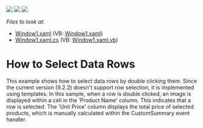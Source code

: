 <!-- default badges list -->
![](https://img.shields.io/endpoint?url=https://codecentral.devexpress.com/api/v1/VersionRange/128652793/10.2.3%2B)
[![](https://img.shields.io/badge/Open_in_DevExpress_Support_Center-FF7200?style=flat-square&logo=DevExpress&logoColor=white)](https://supportcenter.devexpress.com/ticket/details/E1666)
[![](https://img.shields.io/badge/📖_How_to_use_DevExpress_Examples-e9f6fc?style=flat-square)](https://docs.devexpress.com/GeneralInformation/403183)
<!-- default badges end -->
<!-- default file list -->
*Files to look at*:

* [Window1.xaml](./CS/DXGrid_RowSelection/Window1.xaml) (VB: [Window1.xaml](./VB/DXGrid_RowSelection/Window1.xaml))
* [Window1.xaml.cs](./CS/DXGrid_RowSelection/Window1.xaml.cs) (VB: [Window1.xaml.vb](./VB/DXGrid_RowSelection/Window1.xaml.vb))
<!-- default file list end -->
# How to Select Data Rows


<p>This example shows how to select data rows by double clicking them. Since the current version (9.2.2) doesn't support row selection, it is implemented using templates. In this sample, when a row is double clicked, an image is displayed within a cell in the 'Product Name' column. This indicates that a row is selected. The 'Unit Price' column displays the total price of selected products, which is manually calculated within the CustomSummary event handler.</p>

<br/>


